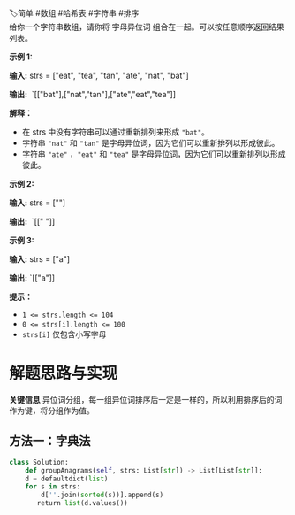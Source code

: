🏷简单 #数组 #哈希表 #字符串 #排序  
给你一个字符串数组，请你将 字母异位词 组合在一起。可以按任意顺序返回结果列表。

**示例 1:**

**输入:** strs = ["eat", "tea", "tan", "ate", "nat", "bat"]

**输出:**   `[["bat"],["nat","tan"],["ate","eat","tea"]]

**解释：**

- 在 strs 中没有字符串可以通过重新排列来形成 `"bat"`。
- 字符串 `"nat"` 和 `"tan"` 是字母异位词，因为它们可以重新排列以形成彼此。
- 字符串 `"ate"` ，`"eat"` 和 `"tea"` 是字母异位词，因为它们可以重新排列以形成彼此。

**示例 2:**

**输入:** strs = [""]

**输出:**  `[[" "]]

**示例 3:**

**输入:** strs = ["a"]

**输出:** `[["a"]]

**提示：**

- `1 <= strs.length <= 104`
- `0 <= strs[i].length <= 100`
- `strs[i]` 仅包含小写字母

# 解题思路与实现

**关键信息**
异位词分组，每一组异位词排序后一定是一样的，所以利用排序后的词作为键，将分组作为值。

## 方法一：字典法

```python
class Solution:
    def groupAnagrams(self, strs: List[str]) -> List[List[str]]:
    d = defaultdict(list)
    for s in strs:
	    d[''.join(sorted(s))].append(s)
	   return list(d.values())
```
